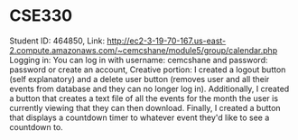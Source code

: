 # CSE330
Student ID: 464850, Link: http://ec2-3-19-70-167.us-east-2.compute.amazonaws.com/~cemcshane/module5/group/calendar.php  Logging in:  You can log in with username: cemcshane and password: password or create an account,  Creative portion: I created a logout button (self explanatory) and a delete user button (removes user and all their events from database and they can no longer log in). Additionally, I created a button that creates a text file of all the events for the month the user is currently viewing that they can then download.  Finally, I created a button that displays a countdown timer to whatever event they'd like to see a countdown to.
